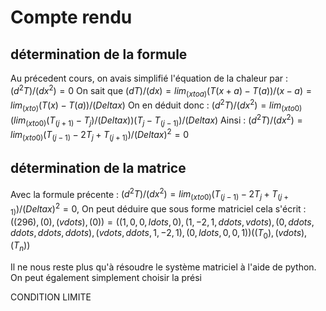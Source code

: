 # Compte rendu

## détermination de la formule

Au précedent cours, on avais simplifié l'équation de la chaleur par : $(d^2T)/(dx^2)=0$
On sait que $(dT)/(dx)=lim_(xtoa)(T(x+a)-T(a))/(x-a)=lim_(xto)(T(x)-T(a))/(Deltax)$
On en déduit donc : $(d^2T)/(dx^2)=lim_(xto0)(lim_(xto0)(T_(j+1)-T_j)/(Deltax))(T_j-T_(j-1))/(Deltax)$
Ainsi : $(d^2T)/(dx^2)=lim_(xto0)(T_(j-1)-2T_j+T_(j+1))/(Deltax)^2=0$

## détermination de la matrice

Avec la formule précente : $(d^2T)/(dx^2)=lim_(xto0)(T_(j-1)-2T_j+T_(j+1))/(Deltax)^2=0$, 
On peut déduire que sous forme matriciel cela s'écrit : $((296),(0),(vdots),(0))=((1,0,0,ldots,0),(1,-2,1,ddots,vdots),(0,ddots,ddots,ddots,ddots),(vdots,ddots,1,-2,1),(0,ldots,0,0,1))((T_0),(vdots),(T_n))$

Il ne nous reste plus qu'à résoudre le système matriciel à l'aide de python.
On peut également simplement choisir la prési




CONDITION LIMITE



